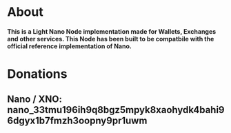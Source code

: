 # About
#### This is a Light Nano Node implementation made for Wallets, Exchanges and other services. This Node has been built to be compatbile with the official reference implementation of Nano.

# Donations
## Nano / XNO: nano_33tmu196ih9q8bgz5mpyk8xaohydk4bahi96dgyx1b7fmzh3oopny9pr1uwm
